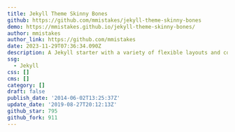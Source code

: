```yaml
---
title: Jekyll Theme Skinny Bones
github: https://github.com/mmistakes/jekyll-theme-skinny-bones
demo: https://mmistakes.github.io/jekyll-theme-skinny-bones/
author: mmistakes
author_link: https://github.com/mmistakes
date: 2023-11-29T07:36:34.090Z
description: A Jekyll starter with a variety of flexible layouts and components.
ssg:
  - Jekyll
css: []
cms: []
category: []
draft: false
publish_date: '2014-06-02T13:25:37Z'
update_date: '2019-08-27T20:12:13Z'
github_star: 795
github_fork: 911
---
```

